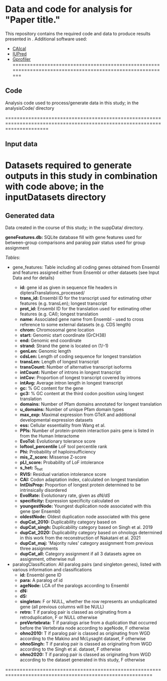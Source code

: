 # Data and code for analysis for "Paper title."

This repository contains the required code and data to produce results presented in <REF>. 
Additional software used:
* [CAIcal]()
* [IUPred]()
* [Gprofiler]()
=========================================================================================================
## Code

Analysis code used to process/generate data in this study; in the analysisCode/ directory




===========================================================================================================================
## Input data

Datasets required to generate outputs in this study in combination with code above; in the inputDatasets directory
===========================================================================================================================
## Generated data

Data created in the course of this study; in the suppData/ directory.

**geneFeatures.db:** SQLite database fill with gene features used for between-group comparisons and paralog pair status used for group assignment

_Tables_:
* gene_features:
Table including all coding genes obtained from Ensembl and features assigned either from Ensembl or other datasets (see Input Data and <REF> for details)
  * **id:** gene id as given in sequence file headers in dipteraTranslations_processed/
  * **trans_id:** Ensembl ID for the transcript used for estimating other features (e.g. transLen); longest transcript
  * **prot_id:** Ensembl ID for the translation used for estimating other features (e.g. CAI); longest translation
  * **name:** Associated gene name from Ensembl - used to cross reference to some external datasets (e.g. CDS length)
  * **chrom:** Chromosomal gene location
  * **start:** Genomic start coordinate (GrCH38)
  * **end:** Genomic end coordinate
  * **strand:** Strand the gene is located on (1/-1)
  * **genLen:** Genomic length
  * **cdsLen:** Length of coding sequence for longest translation
  * **transLen:** Length of longest transcript
  * **transCount:** Number of alternative transcript isoforms
  * **intCount:** Number of introns in longest transcript
  * **intCov:** Proportion of longest transcript covered by introns
  * **intAvg:** Average intron length in longest transcript
  * **gc:** % GC content for the gene
  * **gc3:** % GC content at the third codon position using longest translation
  * **domains:** Number of Pfam domains annotated for longest translation
  * **u_domains:** Number of unique Pfam domain types
  * **max_exp:** Maximal expression from GTeX and additional developmental expression datasets
  * **ess:** Cellular essentiality from Wang et al.
  * **PPIs:** Number of protein-protein interaction pairs gene is listed in from the Human Interactome 
  * **EvoTol:** Evolutionary tolerance score
  * **loftool_percentile** LoF tool percentile rank
  * **Phi:** Probability of haploinsufficiency
  * **mis\_Z\_score:** Missense Z\-score
  * **pLI\_score:** Probability of LoF intolerance
  * **s\_het:** S<sub>het</sub>
  * **RVIS:** Residual variation intolerance score
  * **CAI:** Codon adaptation index, calculated on longest translation
  * **IntDisProp:** Proportion of longest protein determined to be intrinsically disordered
  * **EvolRate:** Evolutionary rate, given as *dN/dS*
  * **specificity:** Expression specificity calculated on 
  * **youngestNode:** Youngest duplication node associated with this gene (per Ensembl)
  * **oldestNode:** Oldest duplication node associated with this gene
  * **dupCat\_2010:** Duplicability category based on 
  * **dupCat\_singh:** Duplicability category based on Singh et al. 2019
  * **dupCat\_2020:** Duplicability category based on ohnologs determined in this work from the reconstruction of Nakatani et al. 2021
  * **dupCat\_maj:** 'Majority rules' category assignment from previous three assignments
  * **dupCat\_all:** Category assignment if all 3 datasets agree on assignment, otherwise null
* paralogClassification:
All paralog pairs (and singleton genes), listed with various information and classifications
  * **id:** Ensembl gene ID
  * **para:** A paralog of id
  * **ageNode:** LCA of the paralogs according to Ensembl
  * **dN:** 
  * **dS:**
  * **singleton:** F or NULL, whether the row represents an unduplicated gene (all previous columns will be NULL)
  * **retro:** T if paralog pair is classed as originating from a retroduplication, F or NULL otherwise
  * **preVertebrata:** T if paralogs arise from a duplication that occurred before the Vertebrata node according to ageNode, F otherwise
  * **ohno2010:** T if paralog pair is classed as originating from WGD according to the Makino and McLysaght dataset, F otherwise
  * **ohnoSingh:** T if paralog pair is classed as originating from WGD according to the Singh et al. dataset, F otherwise
  * **ohno2020:** T if paralog pair is classed as originating from WGD according to the dataset generated in this study, F otherwise



=========================================================================================================
